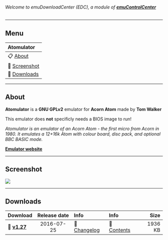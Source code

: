 ###### Welcome to emuDownloadCenter (EDC), a module of [**emuControlCenter**](https://github.com/PhoenixInteractiveNL/emuControlCenter/wiki/)
***
## Menu
| **Atomulator** |
|:---------|
| :clipboard: [About](#about) |
| :sunrise: [Screenshot](#screenshot) |
| :floppy_disk: [Downloads](#downloads) |
***
## About
**Atomulator** is a **GNU GPLv2** emulator for **Acorn Atom** made by **Tom Walker**

This emulator does **not** specificly needs a BIOS image to run!

_Atomulator is an emulator of an Acorn Atom - the first micro from Acorn in 1980. It emulates a 12+16k Atom with colour board, disc pack, and optional BBC BASIC mode._

[**Emulator website**](http://atomulator.acornatom.co.uk/)
***
## Screenshot
![](https://raw.githubusercontent.com/PhoenixInteractiveNL/emuDownloadCenter/master/downloadhooks/atomulator/atomulator_screen.jpg)
***
## Downloads
| Download | Release date  | Info       | Info       | Size       |
|:---------|:-------------:|:-----------|:-----------|-----------:|
| :floppy_disk: [**v1.27**](https://github.com/PhoenixInteractiveNL/edc-repo0002/raw/master/atomulator/1.27.7z) | 2016-07-25 | :page_facing_up: [Changelog](https://github.com/PhoenixInteractiveNL/edc-repo0002/blob/master/atomulator/1.27_changelog.txt) | :mag_right: [Contents](https://github.com/PhoenixInteractiveNL/edc-repo0002/blob/master/atomulator/1.27_contents.txt) | 1936 KB |
